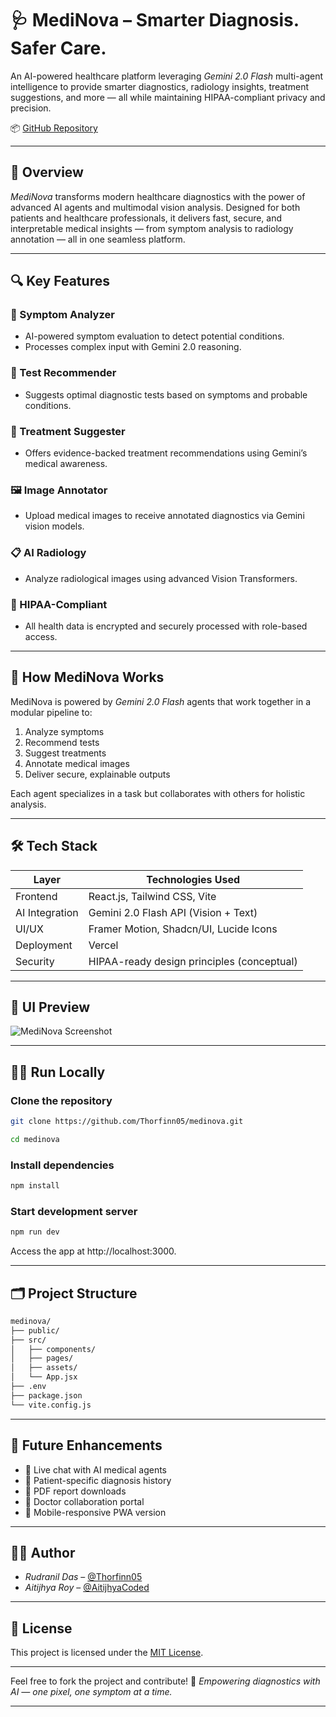 # 🩺 MediNova – Smarter Diagnosis. Safer Care.

An AI-powered healthcare platform leveraging *Gemini 2.0 Flash* multi-agent intelligence to provide smarter diagnostics, radiology insights, treatment suggestions, and more — all while maintaining HIPAA-compliant privacy and precision.

📦 [GitHub Repository](https://github.com/Thorfinn05/MediNova-AI)

---

## 🌟 Overview

*MediNova* transforms modern healthcare diagnostics with the power of advanced AI agents and multimodal vision analysis. Designed for both patients and healthcare professionals, it delivers fast, secure, and interpretable medical insights — from symptom analysis to radiology annotation — all in one seamless platform.

---

## 🔍 Key Features

### 💬 Symptom Analyzer

* AI-powered symptom evaluation to detect potential conditions.
* Processes complex input with Gemini 2.0 reasoning.

### 🧪 Test Recommender

* Suggests optimal diagnostic tests based on symptoms and probable conditions.

### 💊 Treatment Suggester

* Offers evidence-backed treatment recommendations using Gemini’s medical awareness.

### 🖼️ Image Annotator

* Upload medical images to receive annotated diagnostics via Gemini vision models.

### 📋 AI Radiology

* Analyze radiological images using advanced Vision Transformers.

### 🔐 HIPAA-Compliant

* All health data is encrypted and securely processed with role-based access.

---

## 🧠 How MediNova Works

MediNova is powered by *Gemini 2.0 Flash* agents that work together in a modular pipeline to:

1. Analyze symptoms
2. Recommend tests
3. Suggest treatments
4. Annotate medical images
5. Deliver secure, explainable outputs

Each agent specializes in a task but collaborates with others for holistic analysis.

---

## 🛠 Tech Stack

| Layer          | Technologies Used                          |
| -------------- | ------------------------------------------ |
| Frontend       | React.js, Tailwind CSS, Vite               |
| AI Integration | Gemini 2.0 Flash API (Vision + Text)       |
| UI/UX          | Framer Motion, Shadcn/UI, Lucide Icons     |
| Deployment     | Vercel                                     |
| Security       | HIPAA-ready design principles (conceptual) |

---

## 📸 UI Preview

![MediNova Screenshot](/mnt/data/84d54309-e496-4fa4-b630-2b5e59e8560a.png)

---

## 🧑‍💻 Run Locally


### Clone the repository
```bash
git clone https://github.com/Thorfinn05/medinova.git

cd medinova
```

### Install dependencies
```bash
npm install
```

### Start development server
```bash
npm run dev
```


Access the app at http://localhost:3000.

---

## 🗂️ Project Structure

```bash
medinova/
├── public/
├── src/
│   ├── components/
│   ├── pages/
│   ├── assets/
│   └── App.jsx
├── .env
├── package.json
└── vite.config.js
```

---

## 🎯 Future Enhancements

* 🔎 Live chat with AI medical agents
* 🧠 Patient-specific diagnosis history
* 📄 PDF report downloads
* 🏥 Doctor collaboration portal
* 📱 Mobile-responsive PWA version

---

## 👨‍💻 Author

* *Rudranil Das* – [@Thorfinn05](https://github.com/Thorfinn05)
* *Aitijhya Roy* – [@AitijhyaCoded](https://github.com/AitijhyaCoded)

---

## 📄 License

This project is licensed under the [MIT License](LICENSE).

---

Feel free to fork the project and contribute! 🤝
*Empowering diagnostics with AI — one pixel, one symptom at a time.*

---
